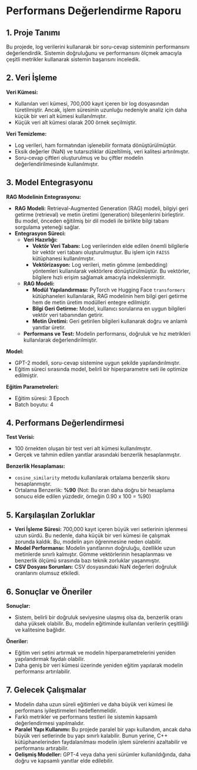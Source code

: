# Performans Değerlendirme Raporu

## 1. Proje Tanımı
Bu projede, log verilerini kullanarak bir soru-cevap sisteminin performansını değerlendirdik. Sistemin doğruluğunu ve performansını ölçmek amacıyla çeşitli metrikler kullanarak sistemin başarısını inceledik.

## 2. Veri İşleme
**Veri Kümesi:**
- Kullanılan veri kümesi, 700,000 kayıt içeren bir log dosyasından türetilmiştir. Ancak, işlem süresinin uzunluğu nedeniyle analiz için daha küçük bir veri alt kümesi kullanılmıştır.
- Küçük veri alt kümesi olarak 200 örnek seçilmiştir.

**Veri Temizleme:**
- Log verileri, ham formatından işlenebilir formata dönüştürülmüştür.
- Eksik değerler (NaN) ve tutarsızlıklar düzeltilmiş, veri kalitesi artırılmıştır.
- Soru-cevap çiftleri oluşturulmuş ve bu çiftler modelin değerlendirilmesinde kullanılmıştır.

## 3. Model Entegrasyonu
**RAG Modelinin Entegrasyonu:**
- **RAG Modeli:** Retrieval-Augmented Generation (RAG) modeli, bilgiyi geri getirme (retrieval) ve metin üretimi (generation) bileşenlerini birleştirir. Bu model, önceden eğitilmiş bir dil modeli ile birlikte bilgi tabanı sorgulama yeteneği sağlar.
- **Entegrasyon Süreci:** 
  - **Veri Hazırlığı:** 
    - **Vektör Veri Tabanı:** Log verilerinden elde edilen önemli bilgilerle bir vektör veri tabanı oluşturulmuştur. Bu işlem için `FAISS` kütüphanesi kullanılmıştır. 
    - **Vektörizasyon:** Log verileri, metin gömme (embedding) yöntemleri kullanılarak vektörlere dönüştürülmüştür. Bu vektörler, bilgilere hızlı erişim sağlamak amacıyla indekslenmiştir.
  - **RAG Modeli:** 
    - **Modül Yapılandırması:** PyTorch ve Hugging Face `transformers` kütüphaneleri kullanılarak, RAG modelinin hem bilgi geri getirme hem de metin üretim modülleri entegre edilmiştir.
    - **Bilgi Geri Getirme:** Model, kullanıcı sorularına en uygun bilgileri vektör veri tabanından getirir.
    - **Metin Üretimi:** Geri getirilen bilgileri kullanarak doğru ve anlamlı yanıtlar üretir.
  - **Performans ve Test:** Modelin performansı, doğruluk ve hız metrikleri kullanılarak değerlendirilmiştir.

**Model:**
- GPT-2 modeli, soru-cevap sistemine uygun şekilde yapılandırılmıştır.
- Eğitim süreci sırasında model, belirli bir hiperparametre seti ile optimize edilmiştir.

**Eğitim Parametreleri:**
- Eğitim süresi: 3 Epoch
- Batch boyutu: 4

## 4. Performans Değerlendirmesi
**Test Verisi:**
- 100 örnekten oluşan bir test veri alt kümesi kullanılmıştır.
- Gerçek ve tahmin edilen yanıtlar arasındaki benzerlik hesaplanmıştır.

**Benzerlik Hesaplaması:**
- `cosine_similarity` metodu kullanılarak ortalama benzerlik skoru hesaplanmıştır.
- Ortalama Benzerlik: **%90** (Not: Bu oran daha doğru bir hesaplama sonucu elde edilen yüzdedir, örneğin 0.90 x 100 = %90)

## 5. Karşılaşılan Zorluklar
- **Veri İşleme Süresi:** 700,000 kayıt içeren büyük veri setlerinin işlenmesi uzun sürdü. Bu nedenle, daha küçük bir veri kümesi ile çalışmak zorunda kaldık. Bu, modelin aşırı öğrenmesine neden olabilir.
- **Model Performansı:** Modelin yanıtlarının doğruluğu, özellikle uzun metinlerde sınırlı kalmıştır. Gömme vektörlerinin hesaplanması ve benzerlik ölçümü sırasında bazı teknik zorluklar yaşanmıştır.
- **CSV Dosyası Sorunları:** CSV dosyasındaki NaN değerleri doğruluk oranlarını olumsuz etkiledi.

## 6. Sonuçlar ve Öneriler
**Sonuçlar:**
- Sistem, belirli bir doğruluk seviyesine ulaşmış olsa da, benzerlik oranı daha yüksek olabilir. Bu, modelin eğitiminde kullanılan verilerin çeşitliliği ve kalitesine bağlıdır.

**Öneriler:**
- Eğitim veri setini artırmak ve modelin hiperparametrelerini yeniden yapılandırmak faydalı olabilir.
- Daha geniş bir veri kümesi üzerinde yeniden eğitim yapılarak modelin performansı artırılabilir.

## 7. Gelecek Çalışmalar
- Modelin daha uzun süreli eğitimleri ve daha büyük veri kümesi ile performans iyileştirmeleri hedeflenmelidir.
- Farklı metrikler ve performans testleri ile sistemin kapsamlı değerlendirmesi yapılmalıdır.
- **Paralel Yapı Kullanımı:** Bu projede paralel bir yapı kullandım, ancak daha büyük veri setlerinde bu yapı sınırlı kalabilir. Bunun yerine, C++ kütüphanelerinden faydalanılması modelin işlem sürelerini azaltabilir ve performansı artırabilir.
- **Gelişmiş Modeller:** GPT-4 veya daha yeni sürümler kullanıldığında, daha doğru ve kapsamlı yanıtlar elde edilebilir. 
